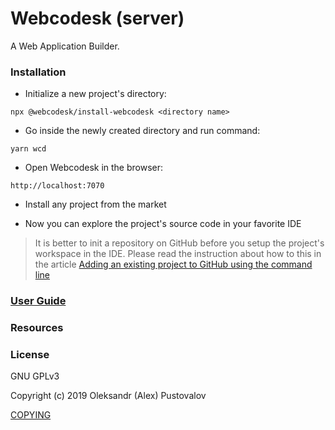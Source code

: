 # Webcodesk (server)

A Web Application Builder.

### Installation

* Initialize a new project's directory:

```
npx @webcodesk/install-webcodesk <directory name>
```

* Go inside the newly created directory and run command:

```
yarn wcd
```

* Open Webcodesk in the browser:

```
http://localhost:7070
```

* Install any project from the market

* Now you can explore the project's source code in your favorite IDE

> It is better to init a repository on GitHub before you setup the project's workspace in the IDE. 
> Please read the instruction about how to this in the article
> [Adding an existing project to GitHub using the command line](https://help.github.com/en/github/importing-your-projects-to-github/adding-an-existing-project-to-github-using-the-command-line)

### [User Guide](docs/README.md)

### Resources



### License

GNU GPLv3 

Copyright (c) 2019 Oleksandr (Alex) Pustovalov

[COPYING](COPYING.txt)
